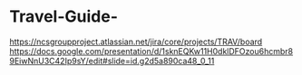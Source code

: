 # Travel-Guide-
https://ncsgroupproject.atlassian.net/jira/core/projects/TRAV/board
https://docs.google.com/presentation/d/1sknEQKw11H0dklDFOzou6hcmbr89EiwNnU3C42Ip9sY/edit#slide=id.g2d5a890ca48_0_11
